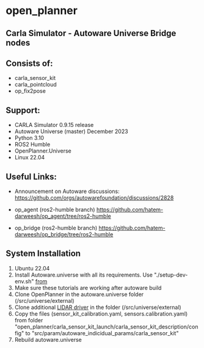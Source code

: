 # open_planner
## Carla Simulator - Autoware Universe Bridge nodes

## Consists of: 
- carla_sensor_kit
- carla_pointcloud
- op_fix2pose

## Support: 
- CARLA Simulator 0.9.15 release 
- Autoware Universe (master) December 2023
- Python 3.10 
- ROS2 Humble
- OpenPlanner.Universe
- Linux 22.04

## Useful Links: 
- Announcement on Autoware discussions: 
https://github.com/orgs/autowarefoundation/discussions/2828

- op_agent (ros2-humble branch)
https://github.com/hatem-darweesh/op_agent/tree/ros2-humble

- op_bridge (ros2-humble branch)
https://github.com/hatem-darweesh/op_bridge/tree/ros2-humble

## System Installation
1. Ubuntu 22.04 
2. Install Autoware.universe with all its requirements. Use "./setup-dev-env.sh" [from](https://autowarefoundation.github.io/autoware-documentation/main/installation/autoware/source-installation/) 
3. Make sure these tutorials are working after autoware build
4. Clone OpenPlanner in the autoware.universe folder (/src/universe/external) 
5. Clone additional [LIDAR driver](https://github.com/autowarefoundation/awf_velodyne) in the folder (/src/universe/external)
6. Copy the files (sensor_kit_calibration.yaml, sensors.calibration.yaml) from folder "open_planner/carla_sensor_kit_launch/carla_sensor_kit_description/config" to "src/param/autoware_indicidual_params/carla_sensor_kit"
7. Rebuild autoware.universe

